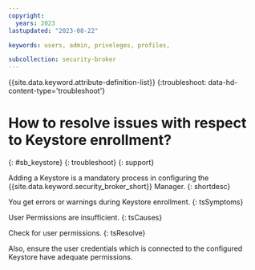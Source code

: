 ```yaml
---
copyright:
  years: 2023
lastupdated: "2023-08-22"

keywords: users, admin, priveleges, profiles,

subcollection: security-broker
---
```


{{site.data.keyword.attribute-definition-list}}
{:troubleshoot: data-hd-content-type='troubleshoot'}

# How to resolve issues with respect to Keystore enrollment?
{: #sb_keystore}
{: troubleshoot}
{: support}

Adding a Keystore is a mandatory process in configuring the {{site.data.keyword.security_broker_short}} Manager.
{: shortdesc}

You get errors or warnings during Keystore enrollment.
{: tsSymptoms}

User Permissions are insufficient.
{: tsCauses}

Check for user permissions.
{: tsResolve}

Also, ensure the user credentials which is connected to the configured Keystore have adequate permissions.
